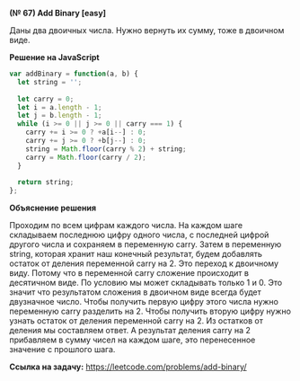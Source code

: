 **(№ 67) Add Binary [easy]**

Даны два двоичных числа. Нужно вернуть их сумму, тоже в двоичном виде.

**Решение на JavaScript**

```javascript
var addBinary = function(a, b) {
  let string = '';
    
  let carry = 0;
  let i = a.length - 1;
  let j = b.length - 1;
  while (i >= 0 || j >= 0 || carry === 1) {
    carry += i >= 0 ? +a[i--] : 0;
    carry += j >= 0 ? +b[j--] : 0;
    string = Math.floor(carry % 2) + string;
    carry = Math.floor(carry / 2);
  }
    
  return string;
};
```

**Объяснение решения**

Проходим по всем цифрам каждого числа. На каждом шаге складываем последнюю цифру одного числа, с последней цифрой другого числа и сохраняем в переменную carry. Затем в переменную string, которая хранит наш конечный результат, будем добавлять остаток от деления переменной carry на 2. Это переход к двоичному виду. Потому что в переменной carry сложение происходит в десятичном виде. По условию мы может складывать только 1 и 0. Это значит что результатом сложения в двоичном виде всегда будет двузначное число. Чтобы получить первую цифру этого числа нужно переменную carry разделить на 2. Чтобы получить вторую цифру нужно узнать остаток от деления переменной carry на 2. Из остатков от деления мы составляем ответ. А результат деления carry на 2 прибавляем в сумму чисел на каждом шаге, это перенесенное значение с прошлого шага.

**Ссылка на задачу:** https://leetcode.com/problems/add-binary/